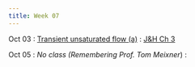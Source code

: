 ```yaml
---
title: Week 07
---
```


Oct 03
: [Transient unsaturated flow (a)](https://guoporousmedialab.github.io/HWRS505-405-2023Fall/lecture/)
  : [J&H Ch 3](https://d2l.arizona.edu/d2l/le/content/1348156/Home)

Oct 05
: *No class (Remembering Prof. Tom Meixner*)
  : [](#)


